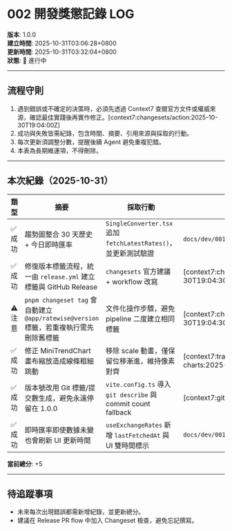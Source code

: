 # 002 開發獎懲記錄 LOG

**版本**: 1.0.0  
**建立時間**: 2025-10-31T03:06:28+0800  
**更新時間**: 2025-10-31T03:32:04+0800  
**狀態**: 🔄 進行中

---

## 流程守則

1. 遇到錯誤或不確定的決策時，必須先透過 Context7 查閱官方文件或權威來源，確認最佳實踐後再實作修正。[context7:changesets/action:2025-10-30T19:04:00Z]
2. 成功與失敗皆需紀錄，包含時間、摘要、引用來源與採取的行動。
3. 每次更新須調整分數，提醒後續 Agent 避免重複犯錯。
4. 本表為長期維運項，不得刪除。

---

## 本次紀錄（2025-10-31）

| 類型    | 摘要                                                                                   | 採取行動                                                        | 依據                                                           | 分數 |
| ------- | -------------------------------------------------------------------------------------- | --------------------------------------------------------------- | -------------------------------------------------------------- | ---- |
| ✅ 成功 | 趨勢圖整合 30 天歷史 + 今日即時匯率                                                    | `SingleConverter.tsx` 追加 `fetchLatestRates()`，並更新測試驗證 | `docs/dev/001_exchange_rate_data_strategy.md`                  | +1   |
| ✅ 成功 | 修復版本標籤流程，統一由 `release.yml` 建立標籤與 GitHub Release                       | `changesets` 官方建議 + workflow 改寫                           | [context7:changesets/changesets:2025-10-30T19:04:30Z]          | +1   |
| ⚠️ 注意 | `pnpm changeset tag` 會自動建立 `@app/ratewise@version` 標籤，若重複執行需先刪除舊標籤 | 文件化操作步驟，避免 pipeline 二度建立相同標籤                  | [context7:changesets/changesets:2025-10-30T19:04:30Z]          | 0    |
| ✅ 成功 | 修正 MiniTrendChart 畫布縮放造成線條粗細跳動                                           | 移除 scale 動畫，僅保留位移漸進，維持像素對齊                   | [context7:tradingview/lightweight-charts:2025-10-31T03:05:00Z] | +1   |
| ✅ 成功 | 版本號改用 Git 標籤/提交數生成，避免永遠停留在 1.0.0                                   | `vite.config.ts` 導入 `git describe` 與 commit count fallback   | [context7:git/git:2025-10-31T03:07:00Z]                        | +1   |
| ✅ 成功 | 即時匯率即使數據未變也會刷新 UI 更新時間                                               | `useExchangeRates` 新增 `lastFetchedAt` 與 UI 雙時間標示        | `docs/dev/001_exchange_rate_data_strategy.md`                  | +1   |

**當前總分**: +5

---

## 待追蹤事項

- 未來每次出現錯誤都需新增紀錄，並更新總分。
- 建議在 Release PR flow 中加入 Changeset 檢查，避免忘記撰寫。
